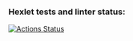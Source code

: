 ### Hexlet tests and linter status:
[![Actions Status](https://github.com/ElenaGll/python-project-49/workflows/hexlet-check/badge.svg)](https://github.com/ElenaGll/python-project-49/actions)
